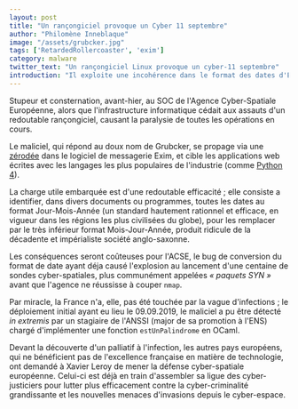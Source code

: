 ```yaml
---
layout: post
title: "Un rançongiciel provoque un Cyber 11 septembre"
author: "Philomène Inneblaque"
image: "/assets/grubcker.jpg"
tags: ['RetardedRollercoaster', 'exim']
category: malware
twitter_text: "Un rançongiciel Linux provoque un cyber-11 septembre"
introduction: "Il exploite une incohérence dans le format des dates d'Exim"
---
```


Stupeur et consternation, avant-hier, au SOC de l'Agence Cyber-Spatiale
Européenne, alors que l'infrastructure informatique cédait aux assauts d'un
redoutable rançongiciel, causant la paralysie de toutes les opérations en
cours.


Le maliciel, qui répond au doux nom de Grubcker, se propage via une
[zérodée](https://infauxsec.github.io/professionalisme/2018/10/10/paint-testing-pratique.html)
dans le logiciel de messagerie Exim, et cible les applications web écrites
avec les langages les plus populaires de l'industrie (comme
[Python 4](https://infauxsec.github.io/code/2018/07/13/python4-features.html)).


La charge utile embarquée est d'une redoutable efficacité ; elle consiste a
identifier, dans divers documents ou programmes, toutes les dates au format
Jour-Mois-Année (un standard hautement rationnel et efficace, en vigueur
dans les régions les plus civilisées du globe), pour les remplacer par
le très inférieur format Mois-Jour-Année, produit ridicule de la décadente
et impérialiste société anglo-saxonne.


Les conséquences seront coûteuses pour l'ACSE, le bug de conversion du
format de date ayant déja causé l'explosion au lancement d'une centaine de
sondes cyber-spatiales, plus communément appelées *« paquets SYN »* avant que
l'agence ne réussisse à couper `nmap`.


Par miracle, la France n'a, elle, pas été touchée par la vague d'infections ;
le déploiement initial ayant eu lieu le 09.09.2019, le maliciel a pu être
détecté _in extremis_ par un stagiaire de l'ANSSI (major de sa promotion à
l'ENS) chargé d'implémenter une fonction `estUnPalindrome` en OCaml.

Devant la découverte d'un palliatif à l'infection, les autres pays européens,
qui ne bénéficient pas de l'excellence française en matière de technologie, ont
demandé à Xavier Leroy de mener la défense cyber-spatiale européenne. Celui-ci
est déjà en train d'assembler sa ligue des cyber-justiciers pour lutter plus
efficacement contre la cyber-criminalité grandissante et les nouvelles menaces
d'invasions depuis le cyber-espace.

